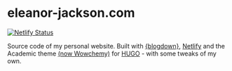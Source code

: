 # eleanor-jackson.com

[![Netlify Status](https://api.netlify.com/api/v1/badges/00a911e7-010c-4327-b1f0-07d891b86e86/deploy-status)](https://app.netlify.com/sites/ee-jackson/deploys)

Source code of my personal website. Built with [{blogdown}](https://github.com/rstudio/blogdown), [Netlify](https://www.netlify.com) and the Academic theme [(now Wowchemy)](https://wowchemy.com) for [HUGO](https://gohugo.io/) - with some tweaks of my own.
